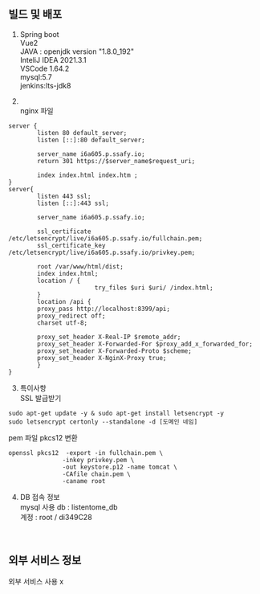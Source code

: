## 빌드 및 배포
1. Spring boot  
Vue2  
JAVA : openjdk version "1.8.0_192"  
InteliJ IDEA 2021.3.1  
VSCode 1.64.2  
mysql:5.7  
jenkins:lts-jdk8  

2. <br>nginx 파일  
```
server {
        listen 80 default_server;
        listen [::]:80 default_server;

        server_name i6a605.p.ssafy.io;
        return 301 https://$server_name$request_uri;

        index index.html index.htm ;
}
server{
        listen 443 ssl;
        listen [::]:443 ssl;

        server_name i6a605.p.ssafy.io;

        ssl_certificate /etc/letsencrypt/live/i6a605.p.ssafy.io/fullchain.pem;
        ssl_certificate_key /etc/letsencrypt/live/i6a605.p.ssafy.io/privkey.pem;

        root /var/www/html/dist;
        index index.html;
        location / {
                        try_files $uri $uri/ /index.html;
        }
        location /api {
        proxy_pass http://localhost:8399/api;
        proxy_redirect off;
        charset utf-8;

        proxy_set_header X-Real-IP $remote_addr;
        proxy_set_header X-Forwarded-For $proxy_add_x_forwarded_for;
        proxy_set_header X-Forwarded-Proto $scheme;
        proxy_set_header X-NginX-Proxy true;
        }
}
```
3. 특이사항  
 SSL 발급받기
 ```
 sudo apt-get update -y & sudo apt-get install letsencrypt -y
sudo letsencrypt certonly --standalone -d [도메인 네임]
 ```

 pem 파일 pkcs12 변환
 ```
 openssl pkcs12  -export -in fullchain.pem \ 
                -inkey privkey.pem \ 
                -out keystore.p12 -name tomcat \ 
                -CAfile chain.pem \ 
                -caname root
 ```
4. DB 접속 정보  
mysql
사용 db : listentome_db  
계정 : root / di349C28

<br>

## 외부 서비스 정보
외부 서비스 사용 x